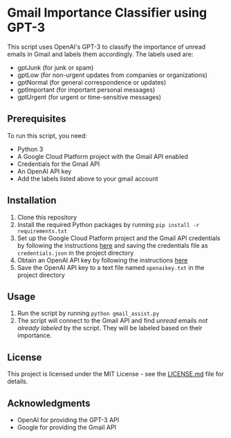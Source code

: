 # Gmail Importance Classifier using GPT-3

This script uses OpenAI's GPT-3 to classify the importance of unread emails in Gmail and labels them accordingly. The labels used are:
- gptJunk (for junk or spam)
- gptLow (for non-urgent updates from companies or organizations)
- gptNormal (for general correspondence or updates)
- gptImportant (for important personal messages)
- gptUrgent (for urgent or time-sensitive messages)

## Prerequisites

To run this script, you need:
- Python 3
- A Google Cloud Platform project with the Gmail API enabled
- Credentials for the Gmail API
- An OpenAI API key
- Add the labels listed above to your gmail account

## Installation

1. Clone this repository
2. Install the required Python packages by running `pip install -r requirements.txt`
3. Set up the Google Cloud Platform project and the Gmail API credentials by following the instructions [here](https://developers.google.com/gmail/api/quickstart/python) and saving the credentials file as `credentials.json` in the project directory
4. Obtain an OpenAI API key by following the instructions [here](https://beta.openai.com/docs/quickstart)
5. Save the OpenAI API key to a text file named `openaikey.txt` in the project directory

## Usage

1. Run the script by running `python gmail_assist.py`
2. The script will connect to the Gmail API and find *unread* emails *not already labeled* by the script. They will be labeled based on their importance. 

## License

This project is licensed under the MIT License - see the [LICENSE.md](LICENSE.md) file for details.

## Acknowledgments

- OpenAI for providing the GPT-3 API
- Google for providing the Gmail API
